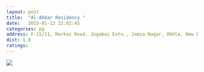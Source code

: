 ```yaml
---
layout: post
title:  "Al-Akbar Residency "
date:   2015-01-12 22:02:45
categories: pg
address: F-15/11, Markaz Road, Jogabai Extn., Jamia Nagar, Okhla, New Delhi-110025.
dist: 1.8
ratings:
---
```


<a href="https://www.google.co.in/maps/place/Al+Akbar+Hotel,+Shop+No.+P-88/@28.569758,77.287349,17z/data=!3m1!4b1!4m2!3m1!1s0x390ce47632d1b203:0xde45325de709eb04?hl=en">
        <img src="https://maps.googleapis.com/maps/api/staticmap?visible=Jamia+Millia+Islamia&amp;size=640x300&amp;scale=2&amp;maptype=roadmap&amp;markers=%7Ccolor:red%7Clabel:Z%7C28.569739, 77.287375&amp;markers=size:mid|color:green%7Clabel:FET%7C28.5606083,77.2790183&amp;markers=size:mid|color:green%7Clabel:FET%7C28.561075,77.280960&amp;path=color:0x0000ff|weight:3|28.560646, 77.278812|28.560957, 77.280423|28.560938, 77.280745|28.560919, 77.281539|28.560976, 77.282375|28.561032, 77.282998|28.561315, 77.283749|28.561296, 77.283834|28.561334, 77.283770|28.561522, 77.284349|28.561635, 77.284585|28.561880, 77.285122|28.561937, 77.285379|28.562201, 77.285894|28.562634, 77.286152|28.563068, 77.286474|28.563595, 77.286946|28.563784, 77.287203|28.564368, 77.287718|28.564707, 77.288190|28.564801, 77.288448|28.565329, 77.288555|28.565650, 77.288641|28.566026, 77.288941|28.566573, 77.288641|28.566874, 77.288298|28.567138, 77.288362|28.567138, 77.288105|28.567289, 77.287869|28.567779, 77.288083|28.568250, 77.288341|28.568778, 77.288491|28.569268, 77.288362|28.569306, 77.288147|28.569739, 77.287375" />
</a>
